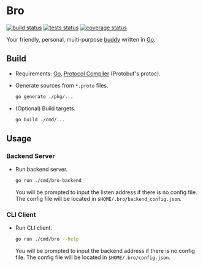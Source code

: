 # Bro

[![build status](https://img.shields.io/github/actions/workflow/status/threeal/bro/build.yml?branch=main)](https://github.com/threeal/bro/actions/workflows/build.yml)
[![tests status](https://img.shields.io/testspace/pass-ratio/threeal/threeal:bro/main)](https://threeal.testspace.com/projects/threeal:bro)
[![coverage status](https://img.shields.io/coveralls/github/threeal/bro/main)](https://coveralls.io/github/threeal/bro)

Your friendly, personal, multi-purpose [buddy](https://en.wiktionary.org/wiki/buddy) written in [Go](https://go.dev/).

## Build

- Requirements: [Go](https://go.dev/doc/install), [Protocol Compiler](https://github.com/protocolbuffers/protobuf#protocol-compiler-installation) (Protobuf's protoc).
- Generate sources from `*.proto` files.

    ```sh
    go generate ./pkg/...
    ```

- (Optional) Build targets.

    ```sh
    go build ./cmd/...
    ```

## Usage

### Backend Server

- Run backend server.

    ```sh
    go run ./cmd/bro-backend
    ```

    You will be prompted to input the listen address if there is no config file.
    The config file will be located in `$HOME/.bro/backend_config.json`.

### CLI Client

- Run CLI client.

    ```sh
    go run ./cmd/bro --help
    ```

    You will be prompted to input the backend address if there is no config file.
    The config file will be located in `$HOME/.bro/config.json`.
